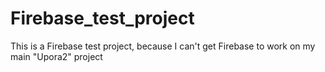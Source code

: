 # Firebase_test_project

This is a Firebase test project, because I can't get Firebase to work on my main "Upora2" project
